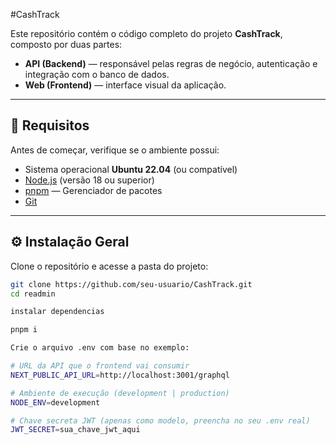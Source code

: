 
#CashTrack

Este repositório contém o código completo do projeto **CashTrack**, composto por duas partes:

- **API (Backend)** — responsável pelas regras de negócio, autenticação e integração com o banco de dados.
- **Web (Frontend)** — interface visual da aplicação.

---

## 🚀 Requisitos

Antes de começar, verifique se o ambiente possui:

- Sistema operacional **Ubuntu 22.04** (ou compatível)
- [Node.js](https://nodejs.org/) (versão 18 ou superior)
- [pnpm](https://pnpm.io/) — Gerenciador de pacotes
- [Git](https://git-scm.com/)


---

## ⚙️ Instalação Geral

Clone o repositório e acesse a pasta do projeto:

```bash
git clone https://github.com/seu-usuario/CashTrack.git
cd readmin

instalar dependencias 

pnpm i

Crie o arquivo .env com base no exemplo:

# URL da API que o frontend vai consumir
NEXT_PUBLIC_API_URL=http://localhost:3001/graphql

# Ambiente de execução (development | production)
NODE_ENV=development

# Chave secreta JWT (apenas como modelo, preencha no seu .env real)
JWT_SECRET=sua_chave_jwt_aqui



